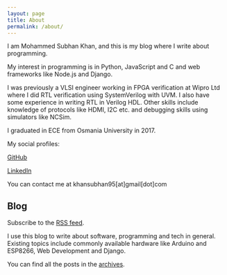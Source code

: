 ```yaml
---
layout: page
title: About
permalink: /about/
---
```


I am Mohammed Subhan Khan, and this is my blog where I write about programming.

My interest in programming is in Python, JavaScript and C and web frameworks like Node.js and Django.

I was previously a VLSI engineer working in FPGA verification at Wipro Ltd where I did RTL verification using SystemVerilog with UVM. I also have some experience in writing RTL in Verilog HDL. Other skills include knowledge of protocols like HDMI, I2C etc. and debugging skills using simulators like NCSim.

I graduated in ECE from Osmania University in 2017.

My social profiles:

[GitHub](https://github.com/khansubhan95)

[LinkedIn](https://www.linkedin.com/in/khansubhan95)

You can contact me at khansubhan95[at]gmail[dot]com

## Blog
Subscribe to the [RSS feed](/feed.xml).

I use this blog to write about software, programming and tech in general. Existing topics include commonly available hardware like Arduino and ESP8266, Web Development and Django.

You can find all the posts in the [archives](/).
